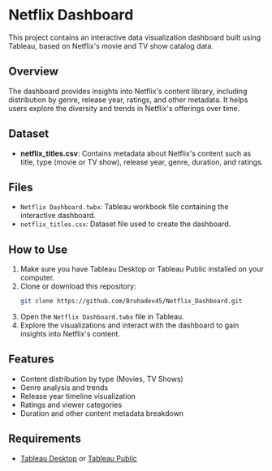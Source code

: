# Netflix Dashboard

This project contains an interactive data visualization dashboard built using Tableau, based on Netflix's movie and TV show catalog data.

## Overview

The dashboard provides insights into Netflix's content library, including distribution by genre, release year, ratings, and other metadata. It helps users explore the diversity and trends in Netflix's offerings over time.

## Dataset

- **netflix_titles.csv**: Contains metadata about Netflix's content such as title, type (movie or TV show), release year, genre, duration, and ratings.

## Files

- `Netflix Dashboard.twbx`: Tableau workbook file containing the interactive dashboard.
- `netflix_titles.csv`: Dataset file used to create the dashboard.

## How to Use

1. Make sure you have Tableau Desktop or Tableau Public installed on your computer.
2. Clone or download this repository:
   ```bash
   git clone https://github.com/Bruhadev45/Netflix_Dashboard.git
3. Open the `Netflix Dashboard.twbx` file in Tableau.
4. Explore the visualizations and interact with the dashboard to gain insights into Netflix's content.

## Features

* Content distribution by type (Movies, TV Shows)
* Genre analysis and trends
* Release year timeline visualization
* Ratings and viewer categories
* Duration and other content metadata breakdown

## Requirements

* [Tableau Desktop](https://www.tableau.com/products/desktop) or [Tableau Public](https://public.tableau.com/en-us/s/)


